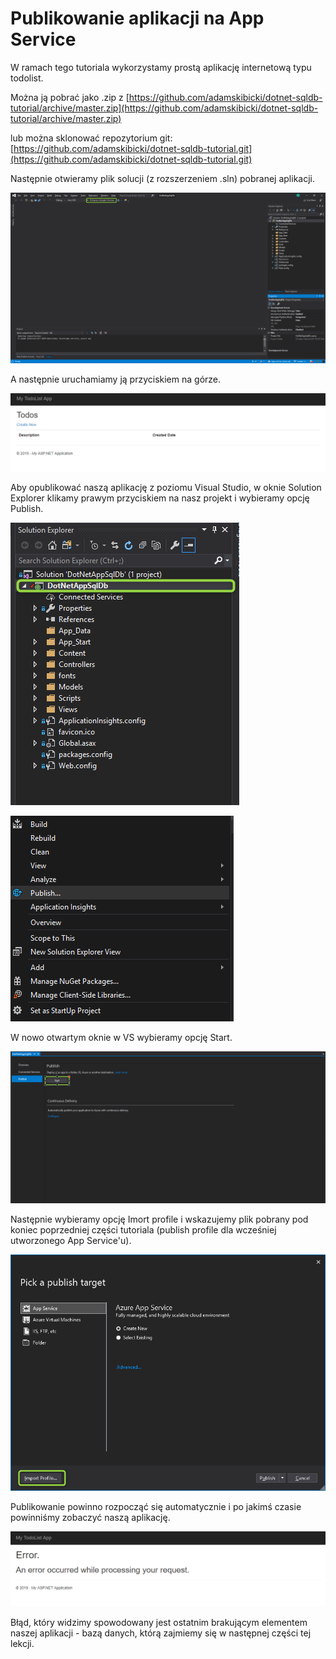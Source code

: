# Publikowanie aplikacji na App Service

W ramach tego tutoriala wykorzystamy prostą aplikację internetową typu todolist.

Można ją pobrać jako .zip z [https://github.com/adamskibicki/dotnet-sqldb-tutorial/archive/master.zip](https://github.com/adamskibicki/dotnet-sqldb-tutorial/archive/master.zip)

lub można sklonować repozytorium git: [https://github.com/adamskibicki/dotnet-sqldb-tutorial.git](https://github.com/adamskibicki/dotnet-sqldb-tutorial.git)

Następnie otwieramy plik solucji \(z rozszerzeniem .sln\) pobranej aplikacji.

![](../../.gitbook/assets/image%20%2819%29.png)

A następnie uruchamiamy ją przyciskiem na górze.

![](../../.gitbook/assets/image%20%2862%29.png)

Aby opublikować naszą aplikację z poziomu Visual Studio, w oknie Solution Explorer klikamy prawym przyciskiem na nasz projekt i wybieramy opcję Publish.

![](../../.gitbook/assets/image%20%2852%29.png)

![](../../.gitbook/assets/image%20%28103%29.png)

W nowo otwartym oknie w VS wybieramy opcję Start.

![](../../.gitbook/assets/image%20%283%29.png)

Następnie wybieramy opcję Imort profile i wskazujemy plik pobrany pod koniec poprzedniej części tutoriala \(publish profile dla wcześniej utworzonego App Service'u\).

![](../../.gitbook/assets/image%20%2812%29.png)

Publikowanie powinno rozpocząć się automatycznie i po jakimś czasie powinniśmy zobaczyć naszą aplikację.

![](../../.gitbook/assets/image%20%2844%29.png)

Błąd, który widzimy spowodowany jest ostatnim brakującym elementem naszej aplikacji - bazą danych, którą zajmiemy się w następnej części tej lekcji.

